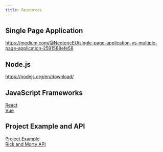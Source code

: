 ```yaml
---
title: Resources
---
```



## Single Page Application

<https://medium.com/@NeotericEU/single-page-application-vs-multiple-page-application-2591588efe58>

## Node.js

<https://nodejs.org/en/download/>

## JavaScript Frameworks

[React](https://reactjs.org/docs/create-a-new-react-app.html)\
[Vue](https://cli.vuejs.org/guide/installation.html)

## Project Example and API

[Project Example](https://rick-and-morty-spa.netlify.app/)\
[Rick and Morty API](https://rickandmortyapi.com/api/character/)
